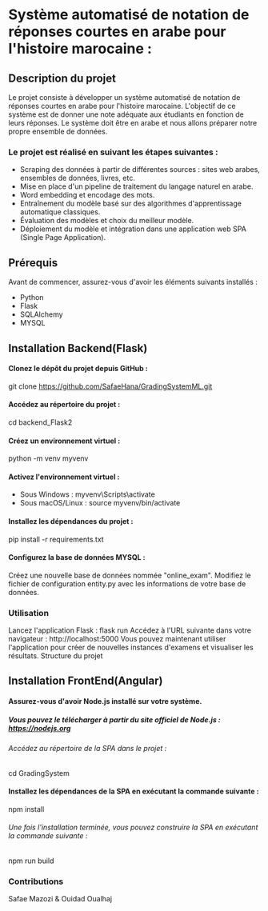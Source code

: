# Système automatisé de notation de réponses courtes en arabe pour l'histoire marocaine :
## Description du projet
Le projet consiste à développer un système automatisé de notation de réponses courtes en arabe pour l'histoire marocaine. L'objectif de ce système est de donner une note adéquate aux étudiants en fonction de leurs réponses. Le système doit être en arabe et nous allons préparer notre propre ensemble de données.
### Le projet est réalisé en suivant les étapes suivantes :

- Scraping des données à partir de différentes sources : sites web arabes, ensembles de données, livres, etc.
- Mise en place d'un pipeline de traitement du langage naturel en arabe.
- Word embedding et encodage des mots.
- Entraînement du modèle basé sur des algorithmes d'apprentissage automatique classiques.
- Évaluation des modèles et choix du meilleur modèle.
- Déploiement du modèle et intégration dans une application web SPA (Single Page Application).

## Prérequis
Avant de commencer, assurez-vous d'avoir les éléments suivants installés :
- Python 
- Flask 
- SQLAlchemy 
- MYSQL
## Installation Backend(Flask)
#### Clonez le dépôt du projet depuis GitHub :
git clone https://github.com/SafaeHana/GradingSystemML.git
#### Accédez au répertoire du projet :
cd backend_Flask2
#### Créez un environnement virtuel :
python -m venv myvenv
#### Activez l'environnement virtuel :
- Sous Windows :
myvenv\Scripts\activate
- Sous macOS/Linux :
source myvenv/bin/activate
#### Installez les dépendances du projet :
pip install -r requirements.txt
#### Configurez la base de données MYSQL :
Créez une nouvelle base de données nommée "online_exam".
Modifiez le fichier de configuration entity.py avec les informations de votre base de données.
### Utilisation
Lancez l'application Flask :
flask run
Accédez à l'URL suivante dans votre navigateur :
http://localhost:5000
Vous pouvez maintenant utiliser l'application pour créer de nouvelles instances d'examens et visualiser les résultats.
Structure du projet
## Installation FrontEnd(Angular)
#### Assurez-vous d'avoir Node.js installé sur votre système. 
##### Vous pouvez le télécharger à partir du site officiel de Node.js : https://nodejs.org
###### Accédez au répertoire de la SPA dans le projet :
cd GradingSystem
#### Installez les dépendances de la SPA en exécutant la commande suivante :
npm install
###### Une fois l'installation terminée, vous pouvez construire la SPA en exécutant la commande suivante :
npm run build
### Contributions
Safae Mazozi & Ouidad Oualhaj
